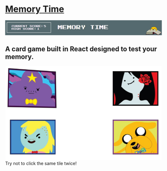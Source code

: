 # [Memory Time](https://harrisonbarnett.github.io/reactMemory/)
![](/src/header.png)
## A card game built in React designed to test your memory.
![](/src/tiles.png)
<br>
Try not to click the same tile twice!

